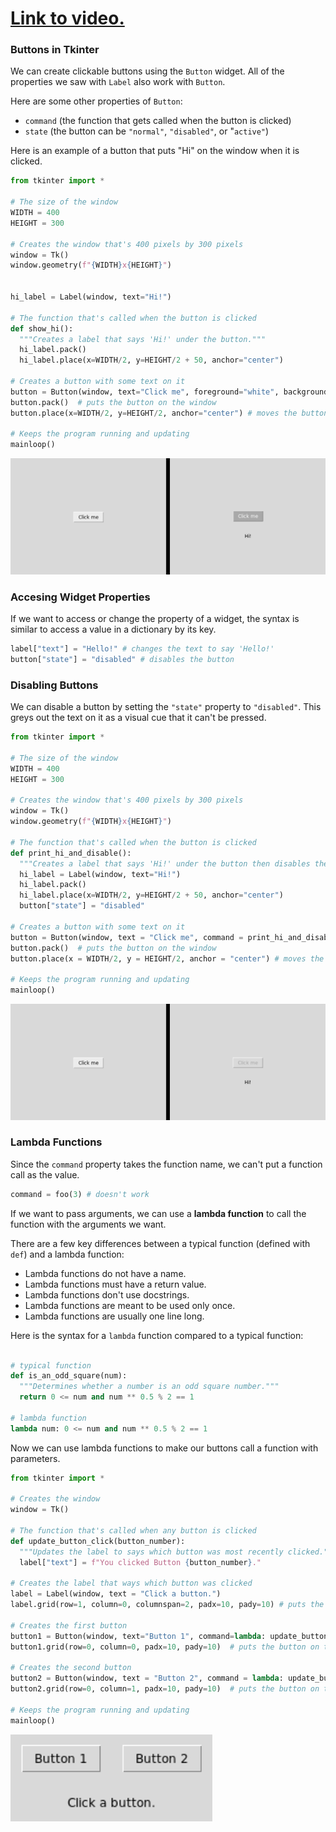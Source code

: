 # [Link to video.](https://www.youtube.com/watch?v=H0tzqNvmegc&list=PLVD25niNi0BnsKwMvXId8jFMXxC1wUbko)

### Buttons in Tkinter

We can create clickable buttons using the `Button` widget. All of the properties we saw with `Label` also work with `Button`.

Here are some other properties of `Button`:
* `command` (the function that gets called when the button is clicked)
* `state` (the button can be `"normal"`, `"disabled"`, or "`active"`)

Here is an example of a button that puts "Hi" on the window when it is clicked.

```python
from tkinter import *

# The size of the window
WIDTH = 400
HEIGHT = 300

# Creates the window that's 400 pixels by 300 pixels
window = Tk()
window.geometry(f"{WIDTH}x{HEIGHT}")


hi_label = Label(window, text="Hi!")

# The function that's called when the button is clicked
def show_hi():
  """Creates a label that says 'Hi!' under the button."""
  hi_label.pack()
  hi_label.place(x=WIDTH/2, y=HEIGHT/2 + 50, anchor="center")

# Creates a button with some text on it
button = Button(window, text="Click me", foreground="white", background="dark grey", command=show_hi)  # creates the button
button.pack()  # puts the button on the window
button.place(x=WIDTH/2, y=HEIGHT/2, anchor="center") # moves the button to the middle of the window

# Keeps the program running and updating
mainloop()
```

![](../Images/tk_button_1_.png)


### Accesing Widget Properties

If we want to access or change the property of a widget, the syntax is similar to access a value in a dictionary by its key.

```python
label["text"] = "Hello!" # changes the text to say 'Hello!'
button["state"] = "disabled" # disables the button
```

### Disabling Buttons

We can disable a button by setting the `"state"` property to `"disabled"`. This greys out the text on it as a visual cue that it can't be pressed. 

```python
from tkinter import *

# The size of the window
WIDTH = 400
HEIGHT = 300

# Creates the window that's 400 pixels by 300 pixels
window = Tk()
window.geometry(f"{WIDTH}x{HEIGHT}")

# The function that's called when the button is clicked
def print_hi_and_disable():
  """Creates a label that says 'Hi!' under the button then disables the button."""
  hi_label = Label(window, text="Hi!")
  hi_label.pack()
  hi_label.place(x=WIDTH/2, y=HEIGHT/2 + 50, anchor="center")
  button["state"] = "disabled"

# Creates a button with some text on it
button = Button(window, text = "Click me", command = print_hi_and_disable)  # creates the button
button.pack()  # puts the button on the window
button.place(x = WIDTH/2, y = HEIGHT/2, anchor = "center") # moves the button to the middle of the window

# Keeps the program running and updating
mainloop()
```

![](../Images/tk_button_2_.png)

### Lambda Functions

Since the `command` property takes the function name, we can't put a function call as the value.

```python
command = foo(3) # doesn't work
```

If we want to pass arguments, we can use a **lambda function** to call the function with the arguments we want. 

There are a few key differences between a typical function (defined with `def`) and a lambda function:
* Lambda functions do not have a name.
* Lambda functions must have a return value.
* Lambda functions don't use docstrings.
* Lambda functions are meant to be used only once.
* Lambda functions are usually one line long.

Here is the syntax for a `lambda` function compared to a typical function:

```python

# typical function
def is_an_odd_square(num):
  """Determines whether a number is an odd square number."""
  return 0 <= num and num ** 0.5 % 2 == 1
  
# lambda function
lambda num: 0 <= num and num ** 0.5 % 2 == 1
```

Now we can use lambda functions to make our buttons call a function with parameters.

```python
from tkinter import *

# Creates the window
window = Tk()

# The function that's called when any button is clicked
def update_button_click(button_number):
  """Updates the label to says which button was most recently clicked."""
  label["text"] = f"You clicked Button {button_number}."

# Creates the label that ways which button was clicked
label = Label(window, text = "Click a button.")
label.grid(row=1, column=0, columnspan=2, padx=10, pady=10) # puts the label on the window in a grid system

# Creates the first button 
button1 = Button(window, text="Button 1", command=lambda: update_button_click(1))  # creates the button
button1.grid(row=0, column=0, padx=10, pady=10)  # puts the button on the window in a grid system

# Creates the second button 
button2 = Button(window, text = "Button 2", command = lambda: update_button_click(2))  # creates the button
button2.grid(row=0, column=1, padx=10, pady=10)  # puts the button on the window in a grid system

# Keeps the program running and updating
mainloop()
```

![](../Images/tk_button_3_.png)
